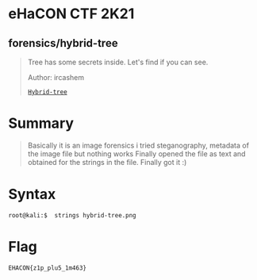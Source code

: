 # eHaCON CTF 2K21 

## forensics/hybrid-tree

>Tree has some secrets inside. Let's find if you can see.
> 
> Author: ircashem
> 
> [`Hybrid-tree`](hybrid-tree)

# Summary

> Basically it is an image forensics i tried steganography,
> metadata of the image file but nothing works
> Finally opened the file as text and obtained for the strings in the file. Finally got it :)

# Syntax 

```
root@kali:$  strings hybrid-tree.png
```

# Flag

```
EHACON{z1p_plu5_1m463}
```
